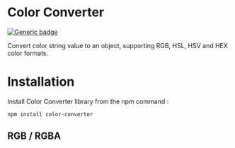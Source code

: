 # Color Converter
[![Generic badge](https://img.shields.io/badge/version-v1.0.0-green?style=flat-square)](https://www.npmjs.com/package/color-converter)

Convert color string value to an object, supporting RGB, HSL, HSV and HEX color formats.

# Installation
Install Color Converter library from the npm command :
```
npm install color-converter
```

## RGB / RGBA

